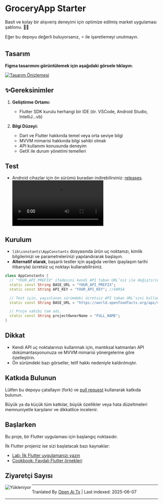 # GroceryApp Starter

Basit ve kolay bir alışveriş deneyimi için optimize edilmiş market uygulaması şablonu. 🛒✨

Eğer bu depoyu değerli buluyorsanız, ⭐ ile işaretlemeyi unutmayın.

## Tasarım

**Figma tasarımını görüntülemek için aşağıdaki görsele tıklayın:**

[![Tasarım Önizlemesi](https://raw.githubusercontent.com/ramiomarouayache/Flutter-GroceryApp/main/screenshots/Cover.jpg)](https://www.figma.com/embed?embed_host=oembed&amp;url=https://www.figma.com/file/eyeYwe0hoEch31j6d3EXyE/GroceryApp-Starter-(Community)?type=design&amp;node-id=3-2&amp;mode=design&amp;t=LwLW2onM0GKLuFdU-0)



## ✨Gereksinimler

1. **Geliştirme Ortamı:**
   - Flutter SDK kurulu herhangi bir IDE (ör. VSCode, Android Studio, IntelliJ...vb)

2. **Bilgi Düzeyi:**
   - Dart ve Flutter hakkında temel veya orta seviye bilgi
   - MVVM mimarisi hakkında bilgi sahibi olmak
   - API kullanımı konusunda deneyim
   - GetX ile durum yönetimi temelleri
  
## Test
* Android cihazlar için ön sürümü buradan indirebilirsiniz: [releases](https://github.com/ramiomarouayache/Flutter-GroceryApp/releases/tag/v0.3.1).
<video src="https://github.com/ramiomarouayache/Flutter-GroceryApp/assets/98425058/5ae355c9-39e0-478e-9b3e-870953b566ca"></video>

  
## Kurulum
* `lib\constants\AppConstants` dosyasında ürün uç noktanızı, kimlik bilgilerinizi ve parametrelerinizi yapılandırarak başlayın.
* **Alternatif olarak**, başarılı testler için aşağıda verilen (paylaşım tarihi itibarıyla) ücretsiz uç noktayı kullanabilirsiniz.
```dart
class AppConstants {
  // "YOUR_API_PREFIX" ifadesini kendi API taban URL’niz ile değiştirin.
  static const String BASE_URL = "YOUR_API_PREFIX";
  static const String API_KEY = "YOUR_API_KEY"; //VARSA

  // Test için, yayınlanan sürümdeki ücretsiz API taban URL’sini kullanın
  static const String BASE_URL = "https://world.openfoodfacts.org/api/v2";

  // Proje sahibi tam adı.
  static const String projectOwnerName = "FULL_NAME";
}
```

## Dikkat
* Kendi API uç noktalarınızı kullanmak için, mantıksal katmanları API dokümantasyonunuza ve MVVM mimarisi yönergelerine göre özelleştirin.
* Ön sürümdeki bazı görseller, telif hakkı nedeniyle kaldırılmıştır.

## Katkıda Bulunun

Lütfen bu depoyu çatallayın (fork) ve
[pull request](https://github.com/ramiomarouayache/Flutter-GroceryApp/pulls) kullanarak katkıda bulunun.

Büyük ya da küçük tüm katkılar, büyük özellikler veya hata düzeltmeleri memnuniyetle karşılanır ve dikkatlice incelenir.


## Başlarken
Bu proje, bir Flutter uygulaması için başlangıç noktasıdır.

İlk Flutter projeniz ise sizi başlatacak bazı kaynaklar:

- [Lab: İlk Flutter uygulamanızı yazın](https://flutter.io/docs/get-started/codelab)
- [Cookbook: Faydalı Flutter örnekleri](https://flutter.io/docs/cookbook)

## Ziyaretçi Sayısı

<img align="left" src = "https://profile-counter.glitch.me/GroceryApp/count.svg" alt ="Yükleniyor">

---

Tranlated By [Open Ai Tx](https://github.com/OpenAiTx/OpenAiTx) | Last indexed: 2025-06-07

---